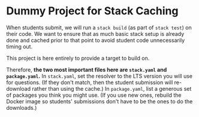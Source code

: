 # Dummy Project for Stack Caching

When students submit, we will run a `stack build` (as part of `stack test`) on their code. We want to ensure that as much basic stack setup is already done and cached prior to that point to avoid student code unnecessarily timing out.

This project is here entirely to provide a target to build on.

Therefore, **the two most important files here are `stack.yaml` and `package.yaml`.** In `stack.yaml`, set the resolver to the LTS version you will use for questions. (If they don't match, then the student submission will re-download rather than using the cache.) In `package.yaml`, list a generous set of packages you think you might use. (If you use new ones, rebuild the Docker image so students' submissions don't have to be the ones to do the downloads.)